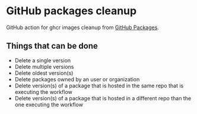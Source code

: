 # GitHub packages cleanup

GitHub action for ghcr images cleanup from [GitHub Packages](https://github.com/features/packages).

## Things that can be done
* Delete a single version
* Delete multiple versions
* Delete oldest version(s)
* Delete packages owned by an user or organization
* Delete version(s) of a package that is hosted in the same repo that is executing the workflow
* Delete version(s) of a package that is hosted in a different repo than the one executing the workflow

